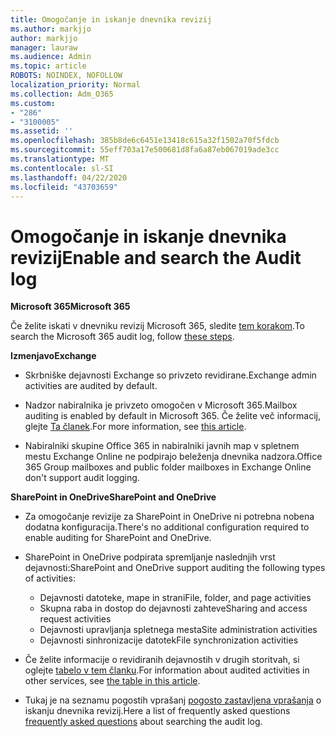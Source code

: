 ```yaml
---
title: Omogočanje in iskanje dnevnika revizij
ms.author: markjjo
author: markjjo
manager: lauraw
ms.audience: Admin
ms.topic: article
ROBOTS: NOINDEX, NOFOLLOW
localization_priority: Normal
ms.collection: Adm_O365
ms.custom:
- "286"
- "3100005"
ms.assetid: ''
ms.openlocfilehash: 385b8de6c6451e13418c615a32f1502a70f5fdcb
ms.sourcegitcommit: 55eff703a17e500681d8fa6a87eb067019ade3cc
ms.translationtype: MT
ms.contentlocale: sl-SI
ms.lasthandoff: 04/22/2020
ms.locfileid: "43703659"
---
```

# <a name="enable-and-search-the-audit-log"></a><span data-ttu-id="c594d-102">Omogočanje in iskanje dnevnika revizij</span><span class="sxs-lookup"><span data-stu-id="c594d-102">Enable and search the Audit log</span></span>

<span data-ttu-id="c594d-103">**Microsoft 365**</span><span class="sxs-lookup"><span data-stu-id="c594d-103">**Microsoft 365**</span></span>

<span data-ttu-id="c594d-104">Če želite iskati v dnevniku revizij Microsoft 365, sledite [tem korakom](https://docs.microsoft.com/office365/securitycompliance/search-the-audit-log-in-security-and-compliance#search-the-audit-log).</span><span class="sxs-lookup"><span data-stu-id="c594d-104">To search the Microsoft 365 audit log, follow [these steps](https://docs.microsoft.com/office365/securitycompliance/search-the-audit-log-in-security-and-compliance#search-the-audit-log).</span></span>

<span data-ttu-id="c594d-105">**Izmenjavo**</span><span class="sxs-lookup"><span data-stu-id="c594d-105">**Exchange**</span></span>

- <span data-ttu-id="c594d-106">Skrbniške dejavnosti Exchange so privzeto revidirane.</span><span class="sxs-lookup"><span data-stu-id="c594d-106">Exchange admin activities are audited by default.</span></span>

- <span data-ttu-id="c594d-107">Nadzor nabiralnika je privzeto omogočen v Microsoft 365.</span><span class="sxs-lookup"><span data-stu-id="c594d-107">Mailbox auditing is enabled by default in Microsoft 365.</span></span> <span data-ttu-id="c594d-108">Če želite več informacij, glejte [Ta članek](https://docs.microsoft.com/office365/securitycompliance/enable-mailbox-auditing).</span><span class="sxs-lookup"><span data-stu-id="c594d-108">For more information, see  [this article](https://docs.microsoft.com/office365/securitycompliance/enable-mailbox-auditing).</span></span>

- <span data-ttu-id="c594d-109">Nabiralniki skupine Office 365 in nabiralniki javnih map v spletnem mestu Exchange Online ne podpirajo beleženja dnevnika nadzora.</span><span class="sxs-lookup"><span data-stu-id="c594d-109">Office 365 Group mailboxes and public folder mailboxes in Exchange Online don't support audit logging.</span></span>

<span data-ttu-id="c594d-110">**SharePoint in OneDrive**</span><span class="sxs-lookup"><span data-stu-id="c594d-110">**SharePoint and OneDrive**</span></span>

- <span data-ttu-id="c594d-111">Za omogočanje revizije za SharePoint in OneDrive ni potrebna nobena dodatna konfiguracija.</span><span class="sxs-lookup"><span data-stu-id="c594d-111">There's no additional configuration required to enable auditing for SharePoint and OneDrive.</span></span>

- <span data-ttu-id="c594d-112">SharePoint in OneDrive podpirata spremljanje naslednjih vrst dejavnosti:</span><span class="sxs-lookup"><span data-stu-id="c594d-112">SharePoint and OneDrive support auditing the following types of activities:</span></span>

    - <span data-ttu-id="c594d-113">Dejavnosti datoteke, mape in strani</span><span class="sxs-lookup"><span data-stu-id="c594d-113">File, folder, and page activities</span></span>
    - <span data-ttu-id="c594d-114">Skupna raba in dostop do dejavnosti zahteve</span><span class="sxs-lookup"><span data-stu-id="c594d-114">Sharing and access request activities</span></span>
    - <span data-ttu-id="c594d-115">Dejavnosti upravljanja spletnega mesta</span><span class="sxs-lookup"><span data-stu-id="c594d-115">Site administration activities</span></span>
    - <span data-ttu-id="c594d-116">Dejavnosti sinhronizacije datotek</span><span class="sxs-lookup"><span data-stu-id="c594d-116">File synchronization activities</span></span>

- <span data-ttu-id="c594d-117">Če želite informacije o revidiranih dejavnostih v drugih storitvah, si oglejte [tabelo v tem članku](https://docs.microsoft.com/office365/securitycompliance/search-the-audit-log-in-security-and-compliance#audited-activities).</span><span class="sxs-lookup"><span data-stu-id="c594d-117">For information about audited activities in other services, see  [the table in this article](https://docs.microsoft.com/office365/securitycompliance/search-the-audit-log-in-security-and-compliance#audited-activities).</span></span>

- <span data-ttu-id="c594d-118">Tukaj je na seznamu pogostih vprašanj [pogosto zastavljena vprašanja](https://docs.microsoft.com/office365/securitycompliance/search-the-audit-log-in-security-and-compliance#frequently-asked-questions) o iskanju dnevnika revizij.</span><span class="sxs-lookup"><span data-stu-id="c594d-118">Here a list of frequently asked questions [frequently asked questions](https://docs.microsoft.com/office365/securitycompliance/search-the-audit-log-in-security-and-compliance#frequently-asked-questions) about searching the audit log.</span></span>